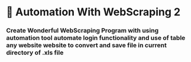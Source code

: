 # 🚀 Automation With WebScraping 2

### Create Wonderful WebScraping Program with using automation tool automate login functionality and use of table any website website to convert and save file in current directory of .xls file
